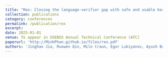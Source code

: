 ```yaml
---
title: "Rex: Closing the language-verifier gap with safe and usable kernel extensions"
collection: publications
category: conferences
permalink: /publication/rex
excerpt:
date: 2025-01-01
venue: To appear in USENIX Annual Technical Conference (ATC)
paperurl: 'http://MinhPhan.github.io/files/rex.pdf'
authors: 'Jinghao Jia, Ruowen Qin, Milo Craun, Egor Lukiyanov, Ayush Bansal, Minh Phan, Michael V. Le, Hubertus Franke, Hani Jamjoom, Tianyin Xu, and Dan Williams'
---
```

